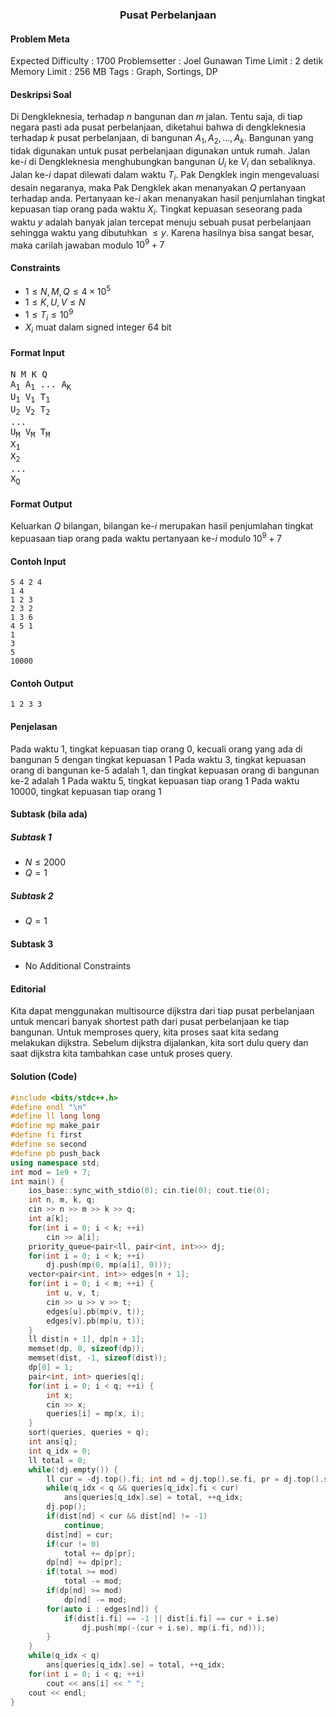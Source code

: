 ### <center>Pusat Perbelanjaan <br/></center>

#### Problem Meta
Expected Difficulty : 1700
Problemsetter : Joel Gunawan
Time Limit : 2 detik
Memory Limit : 256 MB
Tags : Graph, Sortings, DP

#### Deskripsi Soal
Di Dengkleknesia, terhadap $n$ bangunan dan $m$ jalan. Tentu saja, di tiap negara pasti ada pusat perbelanjaan, diketahui bahwa di dengkleknesia terhadap $k$ pusat perbelanjaan, di bangunan $A_1, A_2, ..., A_k$. Bangunan yang tidak digunakan untuk pusat perbelanjaan digunakan untuk rumah. Jalan ke-$i$ di Dengkleknesia menghubungkan bangunan $U_i$ ke $V_i$ dan sebaliknya. Jalan ke-$i$ dapat dilewati dalam waktu $T_i$. Pak Dengklek ingin mengevaluasi desain negaranya, maka Pak Dengklek akan menanyakan $Q$ pertanyaan terhadap anda. Pertanyaan ke-$i$ akan menanyakan hasil penjumlahan tingkat kepuasan tiap orang pada waktu $X_i$. Tingkat kepuasan seseorang pada waktu $y$ adalah banyak jalan tercepat menuju sebuah pusat perbelanjaan sehingga waktu yang dibutuhkan $\leq y$. Karena hasilnya bisa sangat besar, maka carilah jawaban modulo $10^9+7$

#### Constraints
- $1 \leq N, M, Q \leq 4 \times 10^5$
- $1 \leq K, U, V \leq N$
- $1 \leq T_i \leq 10^9$
- $X_i$ muat dalam signed integer 64 bit
#### Format Input
<pre>
N M K Q 
A<sub>1</sub> A<sub>1</sub> ... A<sub>K</sub>
U<sub>1</sub> V<sub>1</sub> T<sub>1</sub>
U<sub>2</sub> V<sub>2</sub> T<sub>2</sub>
...
U<sub>M</sub> V<sub>M</sub> T<sub>M</sub>
X<sub>1</sub>
X<sub>2</sub>
...
X<sub>Q</sub>
</pre>


#### Format Output

Keluarkan $Q$ bilangan, bilangan ke-$i$ merupakan hasil penjumlahan tingkat kepuasaan tiap orang pada waktu pertanyaan ke-$i$ modulo $10^9+7$

#### Contoh Input
```
5 4 2 4
1 4
1 2 3
2 3 2
1 3 6
4 5 1
1
3
5
10000
```

#### Contoh Output
```
1 2 3 3
```

#### Penjelasan
Pada waktu $1$, tingkat kepuasan tiap orang $0$, kecuali orang yang ada di bangunan $5$ dengan tingkat kepuasan $1$
Pada waktu $3$, tingkat kepuasan orang di bangunan ke-$5$ adalah $1$, dan tingkat kepuasan orang di bangunan ke-$2$ adalah $1$
Pada waktu $5$, tingkat kepuasan tiap orang $1$
Pada waktu $10000$, tingkat kepuasan tiap orang $1$

#### Subtask (bila ada)
##### Subtask 1
- $N \leq 2000$
- $Q = 1$
##### Subtask 2
- $Q = 1$
#### Subtask 3
- No Additional Constraints

#### Editorial

Kita dapat menggunakan multisource dijkstra dari tiap pusat perbelanjaan untuk mencari banyak shortest path dari pusat perbelanjaan ke tiap bangunan. Untuk memproses query, kita proses saat kita sedang melakukan dijkstra. Sebelum dijkstra dijalankan, kita sort dulu query dan saat dijkstra kita tambahkan case untuk proses query.

#### Solution (Code)
```c++
#include <bits/stdc++.h>
#define endl "\n"
#define ll long long
#define mp make_pair
#define fi first
#define se second
#define pb push_back
using namespace std;
int mod = 1e9 + 7;
int main() {
    ios_base::sync_with_stdio(0); cin.tie(0); cout.tie(0);
    int n, m, k, q;
    cin >> n >> m >> k >> q;
    int a[k];
    for(int i = 0; i < k; ++i)
        cin >> a[i];
    priority_queue<pair<ll, pair<int, int>>> dj;
    for(int i = 0; i < k; ++i)
        dj.push(mp(0, mp(a[i], 0)));
    vector<pair<int, int>> edges[n + 1];
    for(int i = 0; i < m; ++i) {
        int u, v, t;
        cin >> u >> v >> t;
        edges[u].pb(mp(v, t));
        edges[v].pb(mp(u, t));
    }
    ll dist[n + 1], dp[n + 1];
    memset(dp, 0, sizeof(dp));
    memset(dist, -1, sizeof(dist));
    dp[0] = 1;
    pair<int, int> queries[q];
    for(int i = 0; i < q; ++i) {
        int x;
        cin >> x;
        queries[i] = mp(x, i);
    }
    sort(queries, queries + q);
    int ans[q];
    int q_idx = 0;
    ll total = 0;
    while(!dj.empty()) {
        ll cur = -dj.top().fi; int nd = dj.top().se.fi, pr = dj.top().se.se;
        while(q_idx < q && queries[q_idx].fi < cur)
            ans[queries[q_idx].se] = total, ++q_idx;
        dj.pop();
        if(dist[nd] < cur && dist[nd] != -1)
            continue;
        dist[nd] = cur;
        if(cur != 0)
            total += dp[pr];
        dp[nd] += dp[pr];
        if(total >= mod)
            total -= mod;
        if(dp[nd] >= mod)
            dp[nd] -= mod;
        for(auto i : edges[nd]) {
            if(dist[i.fi] == -1 || dist[i.fi] == cur + i.se)
                dj.push(mp(-(cur + i.se), mp(i.fi, nd)));
        }
    }
    while(q_idx < q)
        ans[queries[q_idx].se] = total, ++q_idx;
    for(int i = 0; i < q; ++i)
        cout << ans[i] << " ";
    cout << endl;
}
```
